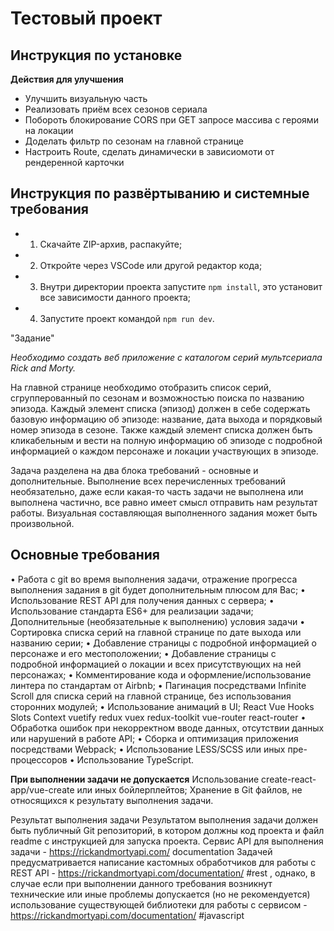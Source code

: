 # Тестовый проект

## Инструкция по установке

**Действия для улучшения**
* Улучшить визуальную часть
* Реализовать приём всех сезонов сериала
* Побороть блокирование CORS при GET запросе массива с героями на локации
* Доделать фильтр по сезонам на главной странице
* Настроить Route, сделать динамически в зависиомоти от рендеренной карточки


## Инструкция по развёртыванию и системные требования
* 1. Скачайте ZIP-архив, распакуйте;
* 2. Откройте через VSCode или другой редактор кода;
* 3. Внутри директории проекта запустите `npm install`, это установит все зависимости данного проекта;
* 4. Запустите проект командой `npm run dev`.


"Задание"

*Необходимо создать веб приложение с каталогом серий 
мультсериала Rick and Morty.* 

На главной странице необходимо отобразить список серий, 
сгрупперованный по сезонам и возможностью поиска по названию 
эпизода. Каждый элемент списка (эпизод) должен в себе содержать 
базовую информацию об эпизоде: название, дата выхода и 
порядковый номер эпизода в сезоне. Также каждый элемент списка 
должен быть кликабельным и вести на полную информацию об 
эпизоде с подробной информацией о каждом персонаже и локации 
участвующих в эпизоде.

Задача разделена на два блока 
требований - основные и дополнительные. Выполнение всех 
перечисленных требований необязательно, даже если какая-то 
часть задачи не выполнена или выполнена частично, все равно 
имеет смысл отправить нам результат работы. 
Визуальная составляющая выполненного задания может быть 
произвольной. 

## Основные требования
• Работа с git во время выполнения задачи, отражение прогресса 
выполнения задания в git будет дополнительным плюсом для Вас; 
• Использование REST API для получения данных с сервера; 
• Использование стандарта ES6+ для реализации задачи; 
Дополнительные (необязательные к выполнению) условия 
задачи
• Сортировка списка серий на главной странице по дате выхода или 
названию серии;
• Добавление страницы с подробной информацией о персонаже и 
его местоположении; 
• Добавление страницы с подробной информацией о локации и всех 
присутствующих на ней персонажах; 
• Комментирование кода и оформление/использование линтера по 
стандартам от Airbnb; 
• Пагинация посредствами Infinite Scroll для списка серий на главной 
странице, без использования сторонних модулей; 
• Использование анимаций в UI; 
React Vue
Hooks Slots
Context vuetify
redux vuex
redux-toolkit vue-router
react-router 
• Обработка ошибок при некорректном вводе данных, отсутствии 
данных или нарушений в работе API; 
• Сборка и оптимизация приложения посредствами Webpack; 
• Использование LESS/SCSS или иных пре-процессоров
• Использование TypeScript. 

**При выполнении задачи не допускается**
Использование create-react-app/vue-create или иных бойлерплейтов; 
Хранение в Git файлов, не относящихся к результату выполнения 
задачи. 

Результат выполнения задачи 
Результатом выполнения задачи должен быть публичный Git 
репозиторий, в котором должны код проекта и файл readme с 
инструкцией для запуска проекта.
Сервис API для выполнения задачи - https://rickandmortyapi.com/
documentation
Задачей предусматривается написание кастомных обработчиков 
для работы с REST API - https://rickandmortyapi.com/documentation/
#rest , однако, в случае если при выполнении данного требования 
возникнут технические или иные проблемы допускается (но не 
рекомендуется) использование существующей библиотеки для 
работы с сервисом - https://rickandmortyapi.com/documentation/
#javascript